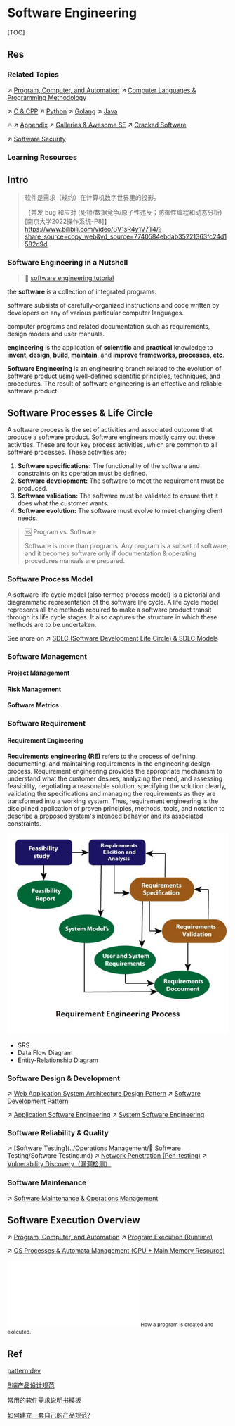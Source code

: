 # Software Engineering

[TOC]

## Res
### Related Topics
↗ [Program, Computer, and Automation](../🗺%20CS%20Overview/Program,%20Computer,%20and%20Automation.md)
↗ [Computer Languages & Programming Methodology](../🔑%20CS%20Core/👩‍💻%20Computer%20Languages%20&%20Programming%20Methodology/Computer%20Languages%20&%20Programming%20Methodology.md)

↗ [C & CPP](../🔑%20CS%20Core/👩‍💻%20Computer%20Languages%20&%20Programming%20Methodology/Compiled%20Languages/👔%20C-Based%20Languages/🥏%20C%20&%20CPP/C%20&%20CPP.md)
↗ [Python](../🔑%20CS%20Core/👩‍💻%20Computer%20Languages%20&%20Programming%20Methodology/Interpreted%20Languages/Python/Python.md)
↗ [Golang](../🔑%20CS%20Core/👩‍💻%20Computer%20Languages%20&%20Programming%20Methodology/Compiled%20Languages/Golang/Golang.md)
↗ [Java](../🔑%20CS%20Core/👩‍💻%20Computer%20Languages%20&%20Programming%20Methodology/Compiled%20+%20Interpreted%20Languages/⚰️%20JVM-Based%20Languages/☕️%20Java/Java.md)

🔥 ↗ [Appendix](Appendix.md)
↗ [Galleries & Awesome SE](🏇%20Galleries%20&%20Awesome%20SE/Galleries%20&%20Awesome%20SE.md)
↗ [Cracked Software](../🔑%20CS%20Core/Generic%20Software%20Tools%20&%20Projects/Cracked%20Software.md)

↗ [Software Security](../CyberSecurity/🏰%20Cybersecurity%20Basics%20&%20InfoSec/🍦%20Software%20Security/Software%20Security.md)


### Learning Resources



## Intro
> 软件是需求（规约）在计算机数字世界里的投影。
> 
> 【并发 bug 和应对 (死锁/数据竞争/原子性违反；防御性编程和动态分析) [南京大学2022操作系统-P8]】 https://www.bilibili.com/video/BV1sR4y1V7T4/?share_source=copy_web&vd_source=7740584ebdab35221363fc24d1582d9d


### Software Engineering in a Nutshell
> 🔗 [software engineering tutorial](https://www.javatpoint.com/software-engineering)

the **software** is a collection of integrated programs.

software subsists of carefully-organized instructions and code written by developers on any of various particular computer languages.

computer programs and related documentation such as requirements, design models and user manuals.

**engineering** is the application of **scientific** and **practical** knowledge to **invent, design, build, maintain**, and **improve frameworks, processes, etc**.

**Software Engineering** is an engineering branch related to the evolution of software product using well-defined scientific principles, techniques, and procedures. The result of software engineering is an effective and reliable software product.



## Software Processes & Life Circle
A software process is the set of activities and associated outcome that produce a software product. Software engineers mostly carry out these activities. These are four key process activities, which are common to all software processes. These activities are:

1. **Software specifications:** The functionality of the software and constraints on its operation must be defined.
2. **Software development:** The software to meet the requirement must be produced.
3. **Software validation:** The software must be validated to ensure that it does what the customer wants.
4. **Software evolution:** The software must evolve to meet changing client needs.

> 🆚 Program vs. Software
>
> Software is more than programs. Any program is a subset of software, and it becomes software only if documentation & operating procedures manuals are prepared.


### Software Process Model
A software life cycle model (also termed process model) is a pictorial and diagrammatic representation of the software life cycle. A life cycle model represents all the methods required to make a software product transit through its life cycle stages. It also captures the structure in which these methods are to be undertaken.

See more on ↗️ [SDLC (Software Development Life Circle) & SDLC Models](Software%20Development%20Pattern/🔄%20SDLC%20(Software%20Development%20Life%20Circle)%20&%20SDLC%20Models/SDLC%20(Software%20Development%20Life%20Circle)%20&%20SDLC%20Models.md)


### Software Management
#### Project Management
#### Risk Management
#### Software Metrics


### Software Requirement
#### Requirement Engineering
**Requirements engineering (RE)** refers to the process of defining, documenting, and maintaining requirements in the engineering design process. Requirement engineering provides the appropriate mechanism to understand what the customer desires, analyzing the need, and assessing feasibility, negotiating a reasonable solution, specifying the solution clearly, validating the specifications and managing the requirements as they are transformed into a working system. Thus, requirement engineering is the disciplined application of proven principles, methods, tools, and notation to describe a proposed system's intended behavior and its associated constraints.

![Requirement Engineering](../../Assets/Pics/requirement-engineering.jpg)
- SRS
- Data Flow Diagram
- Entity-Relationship Diagram


### Software Design & Development
↗ [Web Application System Architecture Design Pattern](☝️%20Application%20Software%20Engineering/🕸️%20Web%20Development%20&%20The%20Internet/Web%20Application%20Systems%20&%20Architecture%20Design/Web%20Application%20System%20Architecture%20Design%20Pattern/Web%20Application%20System%20Architecture%20Design%20Pattern.md)
↗️ [Software Development Pattern](Software%20Development%20Pattern/Software%20Development%20Pattern.md)

↗ [Application Software Engineering](☝️%20Application%20Software%20Engineering/Application%20Software%20Engineering.md)
↗ [System Software Engineering](👇%20System%20Software%20Engineering/System%20Software%20Engineering.md)


### Software Reliability & Quality
↗️ [Software Testing](../Operations Management/🧪 Software Testing/Software Testing.md)
↗ [Network Penetration (Pen-testing)](../CyberSecurity/Application%20Security/💉%20Web%20Security/Network%20Penetration%20(Pen-testing)/Network%20Penetration%20(Pen-testing).md)
↗ [Vulnerability Discovery（漏洞检测）](../CyberSecurity/🏰%20Cybersecurity%20Basics%20&%20InfoSec/🍦%20Software%20Security/🐒%20Software%20Vulnerability%20&%20Weakness/Vulnerability%20Discovery（漏洞检测）/Vulnerability%20Discovery（漏洞检测）.md)


### Software Maintenance
↗ [Software Maintenance & Operations Management](Software%20Maintenance%20&%20Operations%20Management/Software%20Maintenance%20&%20Operations%20Management.md)



## Software Execution Overview
↗ [Program, Computer, and Automation](../🗺%20CS%20Overview/Program,%20Computer,%20and%20Automation.md)
↗ [Program Execution (Runtime)](../🔑%20CS%20Core/🛣️%20Program%20Compilation%20&%20Execution/🤡%20Program%20Execution%20(Runtime)/Program%20Execution%20(Runtime).md)

↗ [OS Processes & Automata Management (CPU + Main Memory Resource)](../🔑%20CS%20Core/👷🏾‍♂️%20Computer%20System/Operating%20System%20&%20OS%20Kernel%20(Theory%20Part)/OS%20Processes%20&%20Automata%20Management%20(CPU%20+%20Main%20Memory%20Resource)/OS%20Processes%20&%20Automata%20Management%20(CPU%20+%20Main%20Memory%20Resource).md)


![application_execution_and_computer_data_flow.excalidraw|800](../../../../Assets/Illustrations/Computer%20System/application_execution_and_computer_data_flow.excalidraw.md)
<small>How a program is created and executed.</small>



## Ref
[Software Engineering Tutorial]: https://www.javatpoint.com/software-engineering

[pattern.dev](https://www.patterns.dev/posts/#rendering-patterns)

[B端产品设计规范](https://cloud.tencent.com/developer/article/1807553)

[常用的软件需求说明书模板](https://zhuanlan.zhihu.com/p/85037211)

[如何建立一套自己的产品规范?](https://zhuanlan.zhihu.com/p/60867626)
